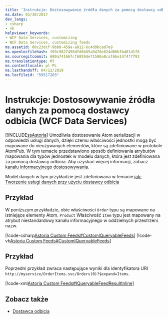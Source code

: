 ```yaml
---
title: 'Instrukcje: Dostosowywanie źródła danych za pomocą dostawcy odbicia (WCF Data Services)'
ms.date: 03/30/2017
dev_langs:
- csharp
- vb
helpviewer_keywords:
- WCF Data Services, customizing
- WCF Data Services, customizing feeds
ms.assetid: 00c23dcf-9bb8-459a-a012-6c4d9bcad7e9
ms.openlocfilehash: f09c9827498dfd6b85a8476e824d06bfb481d1f8
ms.sourcegitcommit: 680a741667cf6859de71586a0caf6be14f4f7793
ms.translationtype: MT
ms.contentlocale: pl-PL
ms.lasthandoff: 04/12/2019
ms.locfileid: "59517203"
---
```

# <a name="how-to-customize-feeds-with-the-reflection-provider-wcf-data-services"></a>Instrukcje: Dostosowywanie źródła danych za pomocą dostawcy odbicia (WCF Data Services)
[!INCLUDE[ssAstoria](../../../../includes/ssastoria-md.md)] Umożliwia dostosowanie Atom serializacji w odpowiedzi usługi danych, dzięki czemu właściwości jednostki mogą być mapowane do nieużywanych elementów, które są zdefiniowane w protokole AtomPub. W tym temacie przedstawiono sposób definiowania atrybutów mapowania dla typów jednostek w modelu danych, która jest zdefiniowana za pomocą dostawcy odbicia. Aby uzyskać więcej informacji, zobacz [kanału informacyjnego dostosowywania](../../../../docs/framework/data/wcf/feed-customization-wcf-data-services.md).  
  
 Model danych w tym przykładzie jest zdefiniowana w temacie [jak: Tworzenie usługi danych przy użyciu dostawcy odbicia](../../../../docs/framework/data/wcf/create-a-data-service-using-rp-wcf-data-services.md)  
  
## <a name="example"></a>Przykład  
 W poniższym przykładzie, obie właściwości `Order` typu są mapowane na istniejące elementy Atom. `Product` Właściwość `Item` typu jest mapowany na atrybut niestandardowy kanału informacyjnego w oddzielnych przestrzeni nazw.  
  
 [!code-csharp[Astoria Custom Feeds#CustomIQueryableFeeds](../../../../samples/snippets/csharp/VS_Snippets_Misc/astoria_custom_feeds/cs/orderitems.svc.cs#customiqueryablefeeds)]
 [!code-vb[Astoria Custom Feeds#CustomIQueryableFeeds](../../../../samples/snippets/visualbasic/VS_Snippets_Misc/astoria_custom_feeds/vb/orderitems.svc.vb#customiqueryablefeeds)]  
  
## <a name="example"></a>Przykład  
 Poprzedni przykład zwraca następujące wyniki dla identyfikatora URI `http://myservice/OrderItems.svc/Orders(0)?$expand=Items`.  
  
 [!code-xml[Astoria Custom Feeds#IQueryableFeedResultInline](../../../../samples/snippets/xml/VS_Snippets_Misc/astoria_custom_feeds/xml/iqueryablefeedresultinline.xml#iqueryablefeedresultinline)]  
  
## <a name="see-also"></a>Zobacz także

- [Dostawca odbicia](../../../../docs/framework/data/wcf/reflection-provider-wcf-data-services.md)
